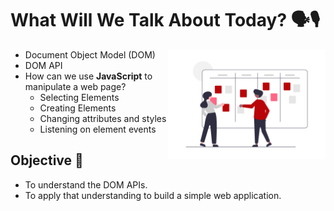 # What Will We Talk About Today? 🗣🎙
<img style="float: right; width: 50%" src="scrum.png">

* Document Object Model (DOM)
* DOM API
* How can we use **JavaScript** to manipulate a web page?
  * Selecting Elements
  * Creating Elements
  * Changing attributes and styles
  * Listening on element events


## Objective 🎯
* To understand the DOM APIs.
* To apply that understanding to build a simple web application.